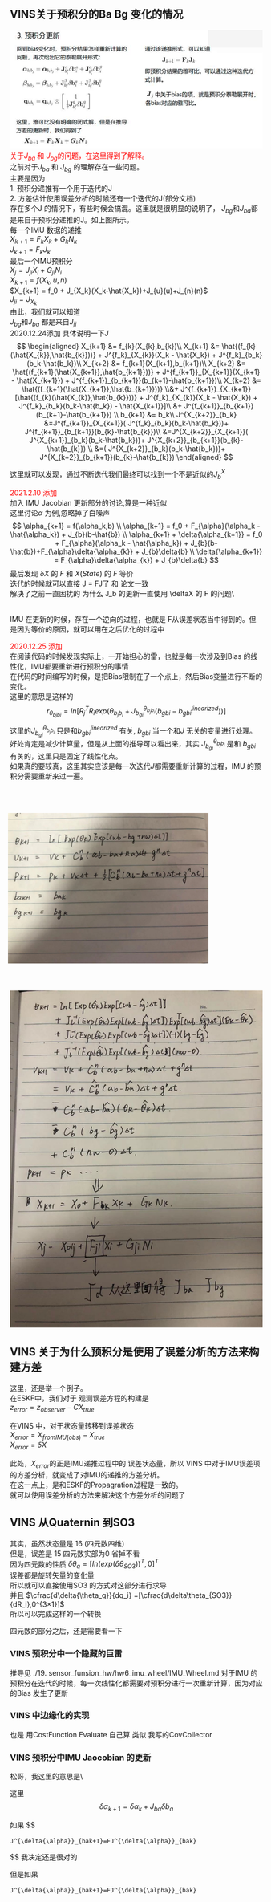 <!--
 * @Author: Liu Weilong
 * @Date: 2020-12-27 13:12:44
 * @LastEditors: Liu Weilong
 * @LastEditTime: 2021-02-10 20:00:41
 * @FilePath: /3rd-test-learning/doc/SLAM-related/VINS_Mono/Theory.md
 * @Description: 
-->
## VINS关于预积分的Ba Bg 变化的情况
![](IMU-Preinte-Ba.jpeg)
<font color="Red">
关于$J_{ba}$ 和 $J_{bg}$的问题，在这里得到了解释。</font><br>
之前对于$J_{ba}$ 和 $J_{bg}$ 的理解存在一些问题。<br>
主要是因为<br> 
     1. 预积分递推有一个用于迭代的J <br>
         2. 方差估计使用误差分析的时候还有一个迭代的J(部分文档)<br>
存在多个J 的情况下，有些时候会搞混。这里就是很明显的说明了，
$J_{bg}$和$J_{ba}$都是来自于预积分递推的J。如上图所示。<br>
每一个IMU 数据的递推<br>
$X_{k+1} = F_kX_{k} + G_{k}N_{k}$<br>
$J_{k+1} = F_{k}J_k$ <br>
最后一个IMU预积分<br>
$X_{j} = J_{ji}X_{i} + G_{ji}N_i$<br>
$X_{k+1} = f(X_k,u,n)$<br>
$X_{k+1} = f_0 + J_{X_k}(X_k-\hat{X_k})+J_{u}(u)+J_{n}(n)$<br>
$J_{ji} =J_{X_k}$<br>
由此，我们就可以知道<br>
$J_{bg}$和$J_{ba}$ 都是来自$J_{ji}$<br>
2020.12.24添加 具体说明一下$J$
$$
\begin{aligned}
X_{k+1} &= f_{k}(X_{k},b_{k})\\
X_{k+1} &= \hat{(f_{k}(\hat{X_{k}},\hat{b_{k}}))} + J^{f_k}_{X_{k}}(X_k - \hat{X_k}) + J^{f_k}_{b_k}(b_k-\hat{b_k})\\
X_{k+2} &= f_{k+1}(X_{k+1},b_{k+1})\\
X_{k+2} &= \hat{(f_{k+1}(\hat{X_{k+1}},\hat{b_{k+1}}))} + J^{f_{k+1}}_{X_{k+1}}(X_{k+1} - \hat{X_{k+1}}) + J^{f_{k+1}}_{b_{k+1}}(b_{k+1}-\hat{b_{k+1}})\\
X_{k+2} &= \hat{(f_{k+1}(\hat{X_{k+1}},\hat{b_{k+1}}))} \\&+ J^{f_{k+1}}_{X_{k+1}}[\hat{(f_{k}(\hat{X_{k}},\hat{b_{k}}))} + J^{f_k}_{X_{k}}(X_k - \hat{X_k}) + J^{f_k}_{b_k}(b_k-\hat{b_k}) - \hat{X_{k+1}}]\\ &+ J^{f_{k+1}}_{b_{k+1}}(b_{k+1}-\hat{b_{k+1}})
\\
b_{k+1} &= b_k\\
J^{X_{k+2}}_{b_k} &=J^{f_{k+1}}_{X_{k+1}}( J^{f_k}_{b_k}(b_k-\hat{b_k}))+ J^{f_{k+1}}_{b_{k+1}}(b_{k}-\hat{b_{k}})\\
 &=J^{X_{k+2}}_{X_{k+1}}( J^{X_{k+1}}_{b_k}(b_k-\hat{b_k}))+ J^{X_{k+2}}_{b_{k+1}}(b_{k}-\hat{b_{k}})
 \\
 &=( J^{X_{k+2}}_{b_k}(b_k-\hat{b_k}))+ J^{X_{k+2}}_{b_{k+1}}(b_{k}-\hat{b_{k}})
\end{aligned}
$$

这里就可以发现，通过不断迭代我们最终可以找到一个不是近似的$J^{X}_b$

<font color="Red">2021.2.10 添加</font>\
加入 IMU Jacobian 更新部分的讨论,算是一种近似\
这里讨论$\alpha$ 为例,忽略掉了白噪声\
$$
    \alpha_{k+1} = f(\alpha_k,b)
    \\
    \alpha_{k+1} = f_0 + F_{\alpha}(\alpha_k - \hat{\alpha_k}) + J_{b}(b-\hat{b})
    \\
    \alpha_{k+1} + \delta{\alpha_{k+1}} = f_0 + F_{\alpha}(\alpha_k - \hat{\alpha_k}) + J_{b}(b-\hat{b})+F_{\alpha}\delta{\alpha_{k}} +  J_{b}\delta{b}
    \\
     \delta{\alpha_{k+1}} = 
    F_{\alpha}\delta{\alpha_{k}} +  J_{b}\delta{b}
$$
最后发现 $\delta{X}$ 的 $F$ 和 $X(State)$ 的 $F$ 等价\
迭代的时候就可以直接 J = FJ了 和 论文一致\
解决了之前一直困扰的 为什么 J_b 的更新一直使用 \deltaX 的 F 的问题\


<br>
IMU 在更新的时候，存在一个逆向的过程，也就是 F从误差状态当中得到的。但是因为等价的原因，就可以用在之后优化的过程中
<br>




<font color="Red">2020.12.25 添加</font><br>
在阅读代码的时候发现实际上，一开始担心的雷，也就是每一次涉及到Bias 的线性化，IMU都要重新进行预积分的事情
<br>
在代码的时间编写的时候，是把Bias限制在了一个点上，然后Bias变量进行不断的变化。<br>
这里的意思是这样的<br>
$$
    r_{\theta_{bjbi}}=In[R_j^TR_iexp(\theta_{b_jb_i}+J^{\theta_{b_jb_i}}_{b_{gi}}(b_{gbi}-{b^{linearized}_{gbi}}))]
$$

这里的$J^{\theta_{b_jb_i}}_{b_{gi}}$ 只是和$b^{linearized}_{gbi}$ 有关, $b_{gbi}$ 当一个和$J$ 无关的变量进行处理。<br>
好处肯定是减少计算量，但是从上面的推导可以看出来，其实 $J^{\theta_{b_jb_i}}_{b_{gi}}$ 是和 $b_{gbi}$ 有关的，这里只是固定了线性化点。<br> 如果真的要较真，这里其实应该是每一次迭代$J$都需要重新计算的过程，IMU 的预积分需要重新来过一遍。



 　　　  <img src="Jba.jpeg" style="transform:rotate(-90deg);" width="300">
![](Ja.jpeg)




## VINS 关于为什么预积分是使用了误差分析的方法来构建方差
这里，还是举一个例子。<br>
在ESKF中，我们对于 观测误差方程的构建是<br>
$z_{error}=z_{observer} - CX_{true}$<br>

在VINS 中，对于状态量转移到误差状态<br>
$X_{error} = X_{fromIMU(obs)} - X_{true}$<br>
$X_{error}=\delta{X}$<br>

此处，$X_{error}$的正是IMU递推过程中的 误差状态量，所以
VINS 中对于IMU误差项的方差分析，就变成了对IMU的递推的方差分析。<br>
在这一点上，是和ESKF的Propagration过程是一致的。<br>
就可以使用误差分析的方法来解决这个方差分析的问题了


## VINS 从Quaternin 到SO3

其实，虽然状态量是 16 (四元数四维)<br>
但是，误差是 15 四元数实部为0 省掉不看 <br>
因为四元数的性质 $\delta{\theta_q} = [In(exp(\delta{\theta_{SO3}}))^T,0]^T$ <br>
误差都是旋转矢量的变化量<br>
所以就可以直接使用SO3 的方式对这部分进行求导<br>
并且 $\cfrac{d\delta{\theta_q}}{dq_i} =[\cfrac{d\delta\theta_{SO3}}{dR_i},0^{3×1}]$  <br>
所以可以完成这样的一个转换

四元数的部分之后，还是需要看一下

### VINS 预积分中一个隐藏的巨雷

推导见 ./19. sensor_funsion_hw/hw6_imu_wheel/IMU_Wheel.md
对于IMU 的预积分在迭代的时候，每一次线性化都需要对预积分进行一次重新计算，因为对应的Bias 发生了更新


### VINS 中边缘化的实现
也是 用CostFunction Evaluate 自己算
类似 我写的CovCollector

### VINS 预积分中IMU Jaocobian 的更新

松哥，我这里的意思是\

这里
$$
    \delta{\alpha}_{k+1} = \delta{\alpha}_k + J_{ba}\delta{b}_a
$$

如果
$$

    J^{\delta{\alpha}}_{bak+1}=FJ^{\delta{\alpha}}_{bak}
$$
我决定还是很对的

但是如果

    J^{\delta{\alpha}}_{bak+1}=FJ^{\delta{\alpha}}_{bak}